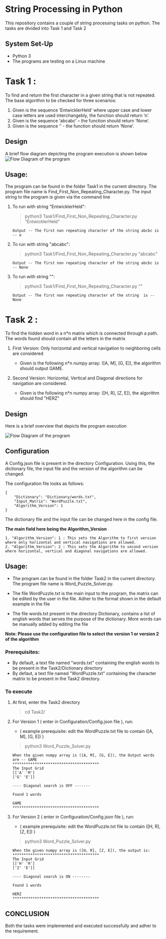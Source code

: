 
# String Processing in Python

This repository contains a couple of string processing tasks on python. The tasks are divided into Task 1 and Task 2 

## System Set-Up
* Python 3
* The programs are testing on a Linux machine


# Task 1 : 

To find and return the first character in a given string that is not repeated. The base algorithm to be checked for three scenarios: 

1. Given is the sequence ‘EntwicklerHeld’ where upper case and lower case letters are used interchangebly, the function should return ‘n’.  
2. Given is the sequence ‘abcabc’ – the function should return ‘None’.  
3. Given is the sequence ‘’ - the function should return ‘None’.

## Design

A brief flow diagram depicting the program execution is shown below
![ Flow Diagram of the program ](./Task1/Images/Task1_Flow_Chart.png)


## Usage:

The program can be found in the folder Task1 in the current directory. The program file name is Find_First_Non_Repeating_Character.py. The input string to the program is given via the command line

1. To run with string "EntwicklerHeld":
     >python3 Task1/Find_First_Non_Repeating_Character.py "EntwicklerHeld"

       Output -- The first non repeating character of the string abcbc is -- e

2. To run with string "abcabc":
     >python3 Task1/Find_First_Non_Repeating_Character.py "abcabc"
     
       Output -- The first non repeating character of the string abcbc is -- None

3. To run with string "":
      >python3 Task1/Find_First_Non_Repeating_Character.py ""
      
       Output -- The first non repeating character of the string  is -- None


# Task 2 :

To find the hidden word in a n*n matrix which is connected through a path. The words found should contain all the letters in the matrix

1. First Version: Only horizontal and vertical navigation to neighboring cells are considered
	- Given is the following n*n numpy array: ([A, M], [G, E]), the algorithm should output GAME.

2. Second Version: Horizontal, Vertical and Diagonal directions for navigation are considered.
	- Given is the following n*n numpy array: ([H, R], [Z, E]), the algorithm should find "HERZ"

## Design

Here is a brief overview that depicts the program execution

![ Flow Diagram of the program ](./Task2/Images/FlowChart.png)

## Configuration

A Config.json file is present in the directory Configuration. Using this, the dictionary file, the input file and the version of the algorithm can be changed.

The configuration file looks as follows:
```
{
    "Dictionary": "Dictionary/words.txt",
    "Input_Matrix": "WordPuzzle.txt",
    "Algorithm_Version": 1
}
```
The dictionary file and the input file can be changed here in the config file. 

**The main field here being the Algorithm_Version**
```
1. "Algorithm_Version": 1 : This sets the Algorithm to first version where only horizontal and vertical navigations are allowed.
2. "Algorithm_Version": 2 : This sets the Algorithm to second version where horizontal, vertical and diagonal navigations are allowed.
```


## Usage:

- The program can be found in the folder Task2 in the current directory. The program file name is Word_Puzzle_Solver.py.

- The file WordPuzzle.txt is the main input to the program, the matrix can be edited by the user in the file. Adher to the format shown in the default example in the file

- The file words.txt present in the directory Dictionary, contains a list of english words that serves the purpose of the dictionary. More words can be manually added by editing the file

**Note: Please use the configuration file to select the version 1 or version 2 of the algorithm**

### Prerequisites:
- By default, a text file named "words.txt" containing the english words to be present in the Task2/Dictionary directory
- By defaut, a text file named "WordPuzzle.txt" containing the character matrix to be present in the Task2 directory.

### To execute 

1. At first, enter the Task2 directory
     >cd Task2/

2. For Version 1 ( enter in Configuration/Config.json file ),  run:
	- ( example prerequisite: edit the WordPuzzle.txt file to contain ([A, M], [G, E]) )
     >python3  Word_Puzzle_Solver.py

       When the given numpy array is ([A, M], [G, E]), the Output words are -- GAME
       ***************************************
       The Input Grid
       [['A' 'M']
       ['G' 'E']]
       
       ---- Diagonal search is OFF -------

       Found 1 words

       GAME
       ***************************************



3. For Version 2 ( enter in Configuration/Config.json file ), run:
     - ( example prerequisite: edit the WordPuzzle.txt file to contain ([H, R], [Z, E]) )
	  >python3 Word_Puzzle_Solver.py

       When the given numpy array is ([H, R], [Z, E]), the output is:
       ***************************************
       The Input Grid
       [['H' 'R']
       ['Z' 'E']]
       
       ---- Diagonal search is ON --------

       Found 1 words

       HERZ
       ***************************************

## CONCLUSION

Both the tasks were implemented and executed successfully and adher to the requirement.
